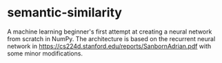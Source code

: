 # semantic-similarity

A machine learning beginner's first attempt at creating a neural network from scratch in NumPy.
The architecture is based on the recurrent neural network in https://cs224d.stanford.edu/reports/SanbornAdrian.pdf with some minor modifications.
